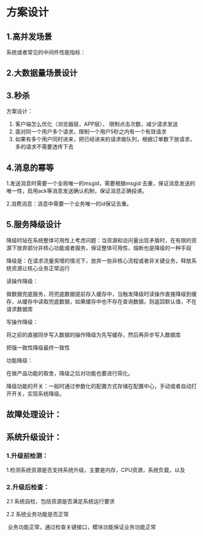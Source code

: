 # 方案设计

## 1.高并发场景 



系统或者常见的中间件性能指标：





## 2.大数据量场景设计



## 3.秒杀

方案设计：

1. 客户端怎么优化（浏览器层，APP层）， 限制点击次数，减少请求发送
2. 面对同一个用户多个请求，限制一个用户5秒之内有一个有效请求
3. 如果有多个用户同时进来，把已经进来的请求做队列，根据订单数下放请求，多的请求不需要透传下去









## 4.消息的幂等

1.发送消息时需要一个全局唯一的msgid，需要根据msgid 去重，保证消息发送的唯一性，启用ack等消息发送确认机制，保证消息正确投递。

2.消费消息：消息中需要一个业务唯一的id保证去重。



## 5.服务降级设计

降级时站在系统整体可用性上考虑问题：当资源和访问量出现矛盾时，在有限的资源下放弃部分非核心功能或者服务，保证整体可用性，熔断也是降级的一种手段



降级是：在请求流量突增的情况下，放弃一些非核心流程或者非关键业务，释放系统资源让核心业务正常运行

读操作降级：

做数据兜底服务，将兜底数据提前存入缓存中，当触发降级时读操作直接降级到缓存，从缓存中读取兜底数据，如果缓存中也不存在查询数据，则返回默认值，不在请求数据库

写操作降级：

将之前的直接同步写入数据的操作降级为先写缓存，然后再异步写入数据库

把强一致性降级最终一致性

功能降级：

在做产品功能的取舍，降级之后对功能也要进行简化。

降级功能的开关：一般时通过参数化的配置方式存储在配置中心，手动或者自动打开开关，实现系统降级。



## 故障处理设计：



## 系统升级设计：

### 1.升级前检测：

1.检测系统资源是否支持系统升级，主要是内存，CPU资源，系统负载，以及



### 2.升级后检查：

 2.1 系统自检，包括资源是否满足系统运行要求

2.2 系统业务功能是否正常

​	业务功能正常，通过检查关键接口，模块功能保证业务功能正常













